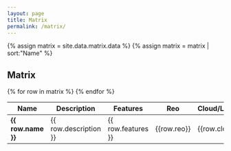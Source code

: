 ```yaml
---
layout: page
title: Matrix
permalink: /matrix/
---
```


<!-- Pulls from _data links -->
{% assign matrix = site.data.matrix.data %}
{% assign matrix = matrix | sort:"Name" %}

<div class="matrix">
  <h2>Matrix</h2>
  <table class="matrix-table">
    <thead>
      <tr>
        <th>Name</th>
        <th>Description</th>
        <th>Features</th>
        <th>Reo</th>
        <th>Cloud/Local/Other</th>
        <th>Cost</th>
        <th>Open Source</th>
        <th>Theming</th>
        <th>Sentiment</th>
        <th>Input</th>
        <th>Output</th>
        <th>Community</th>
        <th>Used in NZ?</th>
        <th>Link</th>
      </tr>
    </thead>
    <tbody>
      {% for row in matrix %}
        <tr>
          <td><strong>{{ row.name }}</strong></td>
          <td>{{ row.description }}</td>
          <td>{{ row.features }}</td>
          <td>{{row.reo}}</td>
          <td>{{row.cloud_local}}</td>
          <td>{{row.cost}}</td>
          <td>{{row.open_source}}</td>
          <td>{{row.theming}}</td>
          <td>{{row.sentiment}}</td>
          <td>{{row.input}}</td>
          <td>{{row.output}}</td>
          <td>{{row.community}}</td>
          <td>{{row.nz_use}}</td>
          <td>{{row.link}}</td>
        </tr>
      {% endfor %}
    </tbody>
  </table>
</div>
